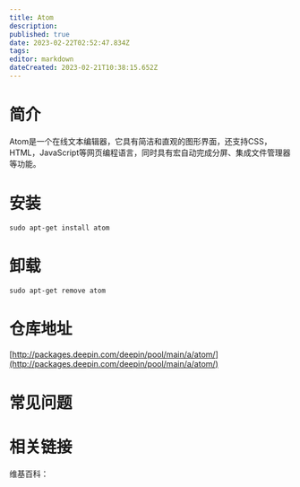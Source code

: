 ```yaml
---
title: Atom
description: 
published: true
date: 2023-02-22T02:52:47.834Z
tags: 
editor: markdown
dateCreated: 2023-02-21T10:38:15.652Z
---
```


# 简介

Atom是一个在线文本编辑器，它具有简洁和直观的图形界面，还支持CSS，HTML，JavaScript等网页编程语言，同时具有宏自动完成分屏、集成文件管理器等功能。

# 安装

`sudo apt-get install atom`

# 卸载

`sudo apt-get remove atom`

# 仓库地址

[http://packages.deepin.com/deepin/pool/main/a/atom/](http://packages.deepin.com/deepin/pool/main/a/atom/)


# 常见问题


# 相关链接

维基百科：